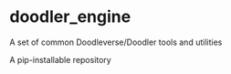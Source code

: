 # doodler_engine
A set of common Doodleverse/Doodler tools and utilities

A pip-installable repository
